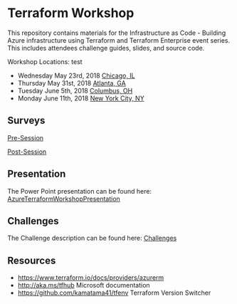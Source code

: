 # Terraform Workshop

This repository contains materials for the Infrastructure as Code - Building Azure infrastructure using Terraform and Terraform Enterprise event series. This includes attendees challenge guides, slides, and source code.

Workshop Locations:
test
- Wednesday May 23rd, 2018 [Chicago, IL](https://www.eventbrite.com/e/provision-and-manage-microsoft-azure-infrastructure-tickets-45562831656)
- Thursday May 31st, 2018 [Atlanta, GA](https://www.eventbrite.com/e/provision-and-manage-microsoft-azure-infrastructure-tickets-44854601320)
- Tuesday June 5th, 2018 [Columbus, OH](https://www.eventbrite.com/e/provision-and-manage-microsoft-azure-infrastructure-tickets-45781193783)
- Monday June 11th, 2018 [New York City, NY](https://www.eventbrite.com/e/provision-and-manage-microsoft-azure-infrastructure-tickets-46152026955)

## Surveys

[Pre-Session](https://goo.gl/forms/R1va12J0ZEUplv2D3)

[Post-Session](https://goo.gl/forms/kwuitMzjo9vJZKHz1)

## Presentation

The Power Point presentation can be found here: [AzureTerraformWorkshopPresentation](docs/AzureTerraformWorkshopPresentation.pptx)

## Challenges

The Challenge description can be found here: [Challenges](challenges.md)

## Resources

- https://www.terraform.io/docs/providers/azurerm
- http://aka.ms/tfhub Microsoft documentation
- https://github.com/kamatama41/tfenv Terraform Version Switcher
